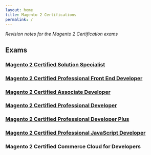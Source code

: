 ```yaml
---
layout: home
title: Magento 2 Certifications
permalink: /
---
```

_Revision notes for the Magento 2 Certification exams_

## Exams

### [Magento 2 Certified Solution Specialist](./solution-specialist/)
### [Magento 2 Certified Professional Front End Developer](./front-end-developer/)
### [Magento 2 Certified Associate Developer](./associate-developer)
### [Magento 2 Certified Professional Developer](./professional-developer/)
### [Magento 2 Certified Professional Developer Plus](./professional-developer-plus/)
### [Magento 2 Certified Professional JavaScript Developer](./javascript-developer)
### Magento 2 Certified Commerce Cloud for Developers

